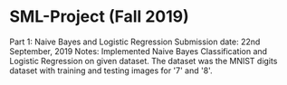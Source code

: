 # SML-Project (Fall 2019)

Part 1: Naive Bayes and Logistic Regression
Submission date: 22nd September, 2019
Notes: Implemented Naive Bayes Classification and Logistic Regression on given dataset. The dataset was the MNIST digits dataset 
with training and testing images for '7' and '8'. 

